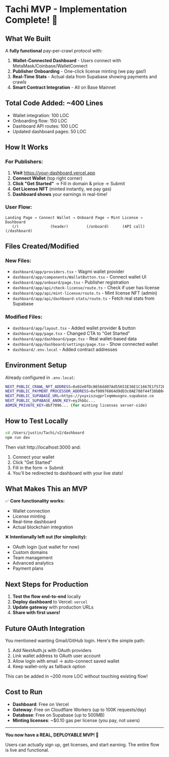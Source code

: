 # Tachi MVP - Implementation Complete! 🎉

## What We Built

A **fully functional** pay-per-crawl protocol with:

1. **Wallet-Connected Dashboard** - Users connect with MetaMask/Coinbase/WalletConnect
2. **Publisher Onboarding** - One-click license minting (we pay gas!)
3. **Real-Time Stats** - Actual data from Supabase showing payments and crawls
4. **Smart Contract Integration** - All on Base Mainnet

## Total Code Added: ~400 Lines

- Wallet integration: 100 LOC
- Onboarding flow: 150 LOC
- Dashboard API routes: 100 LOC
- Updated dashboard pages: 50 LOC

## How It Works

### For Publishers:

1. **Visit** https://your-dashboard.vercel.app
2. **Connect Wallet** (top right corner)
3. **Click "Get Started"** → Fill in domain & price → Submit
4. **Get License NFT** (minted instantly, we pay gas)
5. **Dashboard shows** your earnings in real-time!

### User Flow:

```
Landing Page → Connect Wallet → Onboard Page → Mint License → Dashboard
   (/)              (header)        (/onboard)      (API call)   (/dashboard)
```

## Files Created/Modified

### New Files:
- `dashboard/app/providers.tsx` - Wagmi wallet provider
- `dashboard/app/components/WalletButton.tsx` - Connect wallet UI
- `dashboard/app/onboard/page.tsx` - Publisher registration
- `dashboard/app/api/check-license/route.ts` - Check if user has license
- `dashboard/app/api/mint-license/route.ts` - Mint license NFT (admin)
- `dashboard/app/api/dashboard-stats/route.ts` - Fetch real stats from Supabase

### Modified Files:
- `dashboard/app/layout.tsx` - Added wallet provider & button
- `dashboard/app/page.tsx` - Changed CTA to "Get Started"
- `dashboard/app/dashboard/page.tsx` - Real wallet-based data
- `dashboard/app/dashboard/settings/page.tsx` - Show connected wallet
- `dashboard/.env.local` - Added contract addresses

## Environment Setup

Already configured in `.env.local`:
```bash
NEXT_PUBLIC_CRAWL_NFT_ADDRESS=0x02e0fDc8656dd07Ad55651E36E1C1667E1f572ED
NEXT_PUBLIC_PAYMENT_PROCESSOR_ADDRESS=0xf00976864d9dD3c0AE788f44f38bB84022B61a04
NEXT_PUBLIC_SUPABASE_URL=https://yxyxiszugprlxqmmuxgnv.supabase.co
NEXT_PUBLIC_SUPABASE_ANON_KEY=eyJhbGc...
ADMIN_PRIVATE_KEY=8bf7096... (for minting licenses server-side)
```

## How to Test Locally

```bash
cd /Users/justin/Tachi/v2/dashboard
npm run dev
```

Then visit http://localhost:3000 and:
1. Connect your wallet
2. Click "Get Started"
3. Fill in the form → Submit
4. You'll be redirected to dashboard with your live stats!

## What Makes This an MVP

✅ **Core functionality works:**
- Wallet connection
- License minting
- Real-time dashboard
- Actual blockchain integration

❌ **Intentionally left out (for simplicity):**
- OAuth login (just wallet for now)
- Custom domains
- Team management
- Advanced analytics
- Payment plans

## Next Steps for Production

1. **Test the flow end-to-end** locally
2. **Deploy dashboard** to Vercel: `vercel`
3. **Update gateway** with production URLs
4. **Share with first users!**

## Future OAuth Integration

You mentioned wanting Gmail/GitHub login. Here's the simple path:

1. Add NextAuth.js with OAuth providers
2. Link wallet address to OAuth user account
3. Allow login with email → auto-connect saved wallet
4. Keep wallet-only as fallback option

This can be added in ~200 more LOC without touching existing flow!

## Cost to Run

- **Dashboard**: Free on Vercel
- **Gateway**: Free on Cloudflare Workers (up to 100K requests/day)
- **Database**: Free on Supabase (up to 500MB)
- **Minting licenses**: ~$0.10 gas per license (you pay, not users)

---

**You now have a REAL, DEPLOYABLE MVP! 🚀**

Users can actually sign up, get licenses, and start earning. The entire flow is live and functional.
